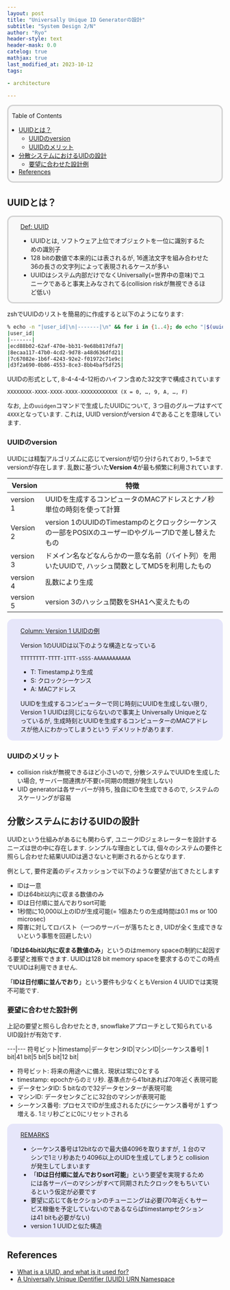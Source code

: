 ```yaml
---
layout: post
title: "Universally Unique ID Generatorの設計"
subtitle: "System Design 2/N"
author: "Ryo"
header-style: text
header-mask: 0.0
catelog: true
mathjax: true
last_modified_at: 2023-10-12
tags:

- architecture

---
```



<div style='border-radius: 1em; border-style:solid; border-color:#D3D3D3; background-color:#F8F8F8'>

<p class="h4">&nbsp;&nbsp;Table of Contents</p>

<!-- START doctoc generated TOC please keep comment here to allow auto update -->
<!-- DON'T EDIT THIS SECTION, INSTEAD RE-RUN doctoc TO UPDATE -->

- [UUIDとは？](#uuid%E3%81%A8%E3%81%AF)
  - [UUIDのversion](#uuid%E3%81%AEversion)
  - [UUIDのメリット](#uuid%E3%81%AE%E3%83%A1%E3%83%AA%E3%83%83%E3%83%88)
- [分散システムにおけるUIDの設計](#%E5%88%86%E6%95%A3%E3%82%B7%E3%82%B9%E3%83%86%E3%83%A0%E3%81%AB%E3%81%8A%E3%81%91%E3%82%8Buid%E3%81%AE%E8%A8%AD%E8%A8%88)
  - [要望に合わせた設計例](#%E8%A6%81%E6%9C%9B%E3%81%AB%E5%90%88%E3%82%8F%E3%81%9B%E3%81%9F%E8%A8%AD%E8%A8%88%E4%BE%8B)
- [References](#references)

<!-- END doctoc generated TOC please keep comment here to allow auto update -->


</div>

## UUIDとは？

<div style='padding-left: 2em; padding-right: 2em; border-radius: 1em; border-style:solid; border-color:#D3D3D3; background-color:#F8F8F8'>
<p class="h4"><ins>Def: UUID</ins></p>

- UUIDとは, ソフトウェア上位でオブジェクトを一位に識別するための識別子
- 128 bitの数値で本来的には表されるが, 16進法文字を組み合わせた36の長さの文字列によって表現されるケースが多い
- UUIDはシステム内部だけでなくUniversally(=世界中の意味)でユニークであると事実上みなされてる(collision riskが無視できるほど低い)

</div>

zshでUUIDのリストを簡易的に作成すると以下のようになります:

```zsh
% echo -n "|user_id|\n|-------|\n" && for i in {1..4}; do echo "|$(uuidgen)|"; done
|user_id|
|-------|
|ecd88b02-62af-470e-bb31-9e68b817dfa7|
|8ecaa117-47b0-4cd2-9d78-a48d636dfd21|
|7c67082e-1b6f-4243-92e2-f01972c71e9c|
|d3f2a690-0b86-4553-8ce3-8bb4baf5df25|
```

UUIDの形式として, 8-4-4-4-12桁のハイフン含めた32文字で構成されています

```
XXXXXXXX-XXXX-XXXX-XXXX-XXXXXXXXXXXX (X = 0, …, 9, A, …, F)
```

なお, 上の`uuidgen`コマンドで生成したUUIDについて, ３つ目のグループはすべて`4XXX`となっています.
これは, UUID versionがversion 4であることを意味しています.

### UUIDのversion

UUIDには精製アルゴリズムに応じてversionが切り分けられており, 1~5までversionが存在します.
乱数に基づいた**Version 4**が最も頻繁に利用されています.

|Version|特徴|
|-------|---|
|version 1|UUIDを生成するコンピュータのMACアドレスとナノ秒単位の時刻を使って計算|
|Version 2|version 1のUUIDのTimestampのとクロックシーケンスの一部をPOSIXのユーザーIDやグループIDで差し替えたもの|
|version 3|ドメイン名などなんらかの一意な名前（バイト列）を用いたUUIDで, ハッシュ関数としてMD5を利用したもの|
|version 4|乱数により生成|
|version 5|version 3のハッシュ関数をSHA1へ変えたもの|


<div style='padding-left: 2em; padding-right: 2em; border-radius: 1em; border-style:solid; border-color:#e6e6fa; background-color:#e6e6fa'>
<p class="h4"><ins>Column: Version 1 UUIDの例</ins></p>

Version 1のUUIDは以下のような構造となっている

```
TTTTTTTT-TTTT-1TTT-sSSS-AAAAAAAAAAAA
```

- T: Timestampより生成
- S: クロックシーケンス
- A: MACアドレス

UUIDを生成するコンピューターで同じ時刻にUUIDを生成しない限り, Version 1 UUIDは同じにならないので事実上
Universally Uniqueとなっているが, 生成時刻とUUIDを生成するコンピューターのMACアドレスが他人にわかってしまうという
デメリットがあります.

</div>

### UUIDのメリット

- collision riskが無視できるほど小さいので, 分散システムでUUIDを生成したい場合, サーバー間連携が不要(=同期の問題が発生しない)
- UID generatorは各サーバーが持ち, 独自にIDを生成できるので, システムのスケーリングが容易


## 分散システムにおけるUIDの設計

UUIDという仕組みがあるにも関わらず, ユニークIDジェネレーターを設計するニーズは世の中に存在します.
シンプルな理由としては, 個々のシステムの要件と照らし合わせた結果UUIDは適さないと判断されるからとなります. 

例として, 要件定義のディスカッションで以下のような要望が出てきたとします

- IDは一意
- IDは64bit以内に収まる数値のみ
- IDは日付順に並んでおりsort可能
- 1秒間に10,000以上のIDが生成可能(= 1個あたりの生成時間は0.1 ms or 100 microsec)
- 障害に対してロバスト（一つのサーバーが落ちたとき, UIDが全く生成できないという事態を回避したい）

「**IDは64bit以内に収まる数値のみ**」というのはmemory spaceの制約に起因する要望と推察できます.
UUIDは128 bit memory spaceを要求するのでこの時点でUUIDは利用できません.

「**IDは日付順に並んでおり**」という要件も少なくともVersion 4 UUIDでは実現不可能です.

### 要望に合わせた設計例

上記の要望と照らし合わせたとき, snowflakeアプローチとして知られているUID設計が有効です.

---|---
符号ビット|timestamp|データセンタID|マシンID|シーケンス番号|
1 bit|41 bit|5 bit|5 bit|12 bit|

- 符号ビット: 将来の用途へに備え. 現状は常に0とする
- timestamp: epochからのミリ秒. 基準点から41bitあれば70年近く表現可能
- データセンタID: 5 bitなので32データセンターが表現可能
- マシンID: データセンタごとに32台のマシンが表現可能
- シーケンス番号: プロセスでIDが生成されるたびにシーケンス番号が１ずつ増える. 1ミリ秒ごとに0にリセットされる


<div style='padding-left: 2em; padding-right: 2em; border-radius: 1em; border-style:solid; border-color:#e6e6fa; background-color:#e6e6fa'>
<p class="h4"><ins>REMARKS</ins></p>

- シーケンス番号は12bitなので最大値4096を取りますが, １台のマシンで1ミリ秒あたり4096以上のUIDを生成してしまうと
collisionが発生してしまいます
- 「**IDは日付順に並んでおりsort可能**」という要望を実現するためには各サーバーのマシンがすべて同期されたクロックをもちいているという仮定が必要です
- 要望に応じて各セクションのチューニングは必要(70年近くもサービス稼働を予定していないのであるならばtimestampセクションは41 bitも必要がない)
- version 1 UUIDと似た構造

</div>


References
---------------

- [What is a UUID, and what is it used for?](https://www.cockroachlabs.com/blog/what-is-a-uuid/)
- [A Universally Unique IDentifier (UUID) URN Namespace](https://www.rfc-editor.org/rfc/rfc4122)
